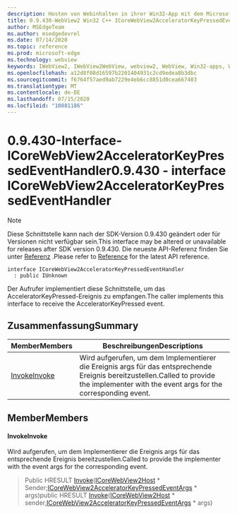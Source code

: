 ```yaml
---
description: Hosten von Webinhalten in ihrer Win32-App mit dem Microsoft Edge WebView2-Steuerelement
title: 0.9.430-WebView2 Win32 C++ ICoreWebView2AcceleratorKeyPressedEventHandler
author: MSEdgeTeam
ms.author: msedgedevrel
ms.date: 07/14/2020
ms.topic: reference
ms.prod: microsoft-edge
ms.technology: webview
keywords: IWebView2, IWebView2WebView, webview2, WebView, Win32-apps, Win32, Edge, ICoreWebView2, ICoreWebView2Host, Browser-Steuerelement, Edge-HTML
ms.openlocfilehash: a12d8f08d16597b2201404931c2cd9edea8b3dbc
ms.sourcegitcommit: f6764f57aed9ab7229e4eb6cc8851d0cea667403
ms.translationtype: MT
ms.contentlocale: de-DE
ms.lasthandoff: 07/15/2020
ms.locfileid: "10881186"
---
```

# <span data-ttu-id="14967-104">0.9.430-Interface-ICoreWebView2AcceleratorKeyPressedEventHandler</span><span class="sxs-lookup"><span data-stu-id="14967-104">0.9.430 - interface ICoreWebView2AcceleratorKeyPressedEventHandler</span></span> 

> [!NOTE]
> <span data-ttu-id="14967-105">Diese Schnittstelle kann nach der SDK-Version 0.9.430 geändert oder für Versionen nicht verfügbar sein.</span><span class="sxs-lookup"><span data-stu-id="14967-105">This interface may be altered or unavailable for releases after SDK version 0.9.430.</span></span> <span data-ttu-id="14967-106">Die neueste API-Referenz finden Sie unter [Referenz](../../../webview2-api-reference.md) .</span><span class="sxs-lookup"><span data-stu-id="14967-106">Please refer to [Reference](../../../webview2-api-reference.md) for the latest API reference.</span></span>

```
interface ICoreWebView2AcceleratorKeyPressedEventHandler
  : public IUnknown
```

<span data-ttu-id="14967-107">Der Aufrufer implementiert diese Schnittstelle, um das AcceleratorKeyPressed-Ereignis zu empfangen.</span><span class="sxs-lookup"><span data-stu-id="14967-107">The caller implements this interface to receive the AcceleratorKeyPressed event.</span></span>

## <span data-ttu-id="14967-108">Zusammenfassung</span><span class="sxs-lookup"><span data-stu-id="14967-108">Summary</span></span>

 <span data-ttu-id="14967-109">Member</span><span class="sxs-lookup"><span data-stu-id="14967-109">Members</span></span>                        | <span data-ttu-id="14967-110">Beschreibungen</span><span class="sxs-lookup"><span data-stu-id="14967-110">Descriptions</span></span>
--------------------------------|---------------------------------------------
[<span data-ttu-id="14967-111">Invoke</span><span class="sxs-lookup"><span data-stu-id="14967-111">Invoke</span></span>](#invoke) | <span data-ttu-id="14967-112">Wird aufgerufen, um dem Implementierer die Ereignis args für das entsprechende Ereignis bereitzustellen.</span><span class="sxs-lookup"><span data-stu-id="14967-112">Called to provide the implementer with the event args for the corresponding event.</span></span>

## <span data-ttu-id="14967-113">Member</span><span class="sxs-lookup"><span data-stu-id="14967-113">Members</span></span>

#### <span data-ttu-id="14967-114">Invoke</span><span class="sxs-lookup"><span data-stu-id="14967-114">Invoke</span></span> 

<span data-ttu-id="14967-115">Wird aufgerufen, um dem Implementierer die Ereignis args für das entsprechende Ereignis bereitzustellen.</span><span class="sxs-lookup"><span data-stu-id="14967-115">Called to provide the implementer with the event args for the corresponding event.</span></span>

> <span data-ttu-id="14967-116">Public HRESULT [Invoke](#invoke)([ICoreWebView2Host](ICoreWebView2Host.md) \* Sender;[ICoreWebView2AcceleratorKeyPressedEventArgs](ICoreWebView2AcceleratorKeyPressedEventArgs.md) \* args)</span><span class="sxs-lookup"><span data-stu-id="14967-116">public HRESULT [Invoke](#invoke)([ICoreWebView2Host](ICoreWebView2Host.md) \* sender,[ICoreWebView2AcceleratorKeyPressedEventArgs](ICoreWebView2AcceleratorKeyPressedEventArgs.md) \* args)</span></span>

